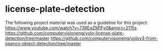 # license-plate-detection
The following project material was used as a guideline for this project: https://www.youtube.com/watch?v=73REqZM1Fy0&amp;t=2115s https://github.com/computervisioneng/yolo-license-plate-detection/tree/master https://github.com/computervisioneng/yolov3-from-opencv-object-detection/tree/master
